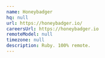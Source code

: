 ```yaml
---
name: Honeybadger
hq: null
url: https://honeybadger.io/
careersUrl: https://honeybadger.io
remoteModel: null
timezone: null
description: Ruby. 100% remote.
---
```

